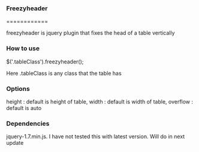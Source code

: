 <h3>Freezyheader</h3>
============

freezyheader is jquery plugin that fixes the head of a table vertically

<h3>How to use</h3>

$('.tableClass').freezyheader();

Here .tableClass is any class that the table has


<h3>Options</h3>

 height   : default is height of table,
 width    : default is width of table,
 overflow : default is auto
 
 
<h3>Dependencies</h3> 

jquery-1.7.min.js. I have not tested this with latest version. Will do in next update
